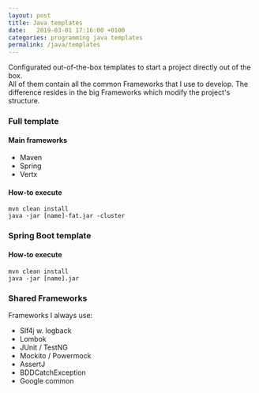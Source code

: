 ```yaml
---
layout: post
title: Java templates
date:   2019-03-01 17:16:00 +0100
categories: programming java templates
permalink: /java/templates
---
```


Configurated out-of-the-box templates to start a project directly out of the box.  
All of them contain all the common Frameworks that I use to develop. The difference resides in the big Frameworks which modify the project's structure.  

### Full template
#### Main frameworks
* Maven
* Spring
* Vertx

#### How-to execute
```  
mvn clean install  
java -jar [name]-fat.jar -cluster
```  

### Spring Boot template
#### How-to execute
```  
mvn clean install
java -jar [name].jar  
```

### Shared Frameworks  
Frameworks I always use:
* Slf4j w. logback  
* Lombok  
* JUnit / TestNG
* Mockito / Powermock
* AssertJ
* BDDCatchException
* Google common
